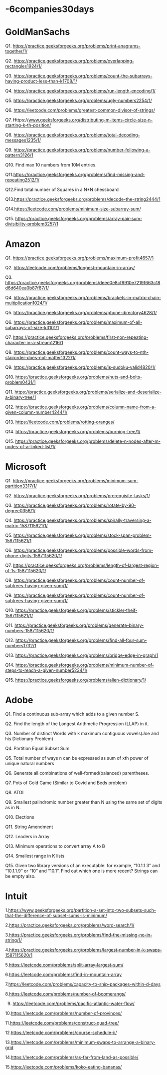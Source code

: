 # -6companies30days

# GoldManSachs

Q1. https://practice.geeksforgeeks.org/problems/print-anagrams-together/1/

Q2. https://practice.geeksforgeeks.org/problems/overlapping-rectangles1924/1/

Q3. https://practice.geeksforgeeks.org/problems/count-the-subarrays-having-product-less-than-k1708/1/

Q4. https://practice.geeksforgeeks.org/problems/run-length-encoding/1/

Q5. https://practice.geeksforgeeks.org/problems/ugly-numbers2254/1/

Q6. https://leetcode.com/problems/greatest-common-divisor-of-strings/

Q7. Https://www.geeksforgeeks.org/distributing-m-items-circle-size-n-starting-k-th-position/

Q8. https://practice.geeksforgeeks.org/problems/total-decoding-messages1235/1/

Q9. https://practice.geeksforgeeks.org/problems/number-following-a-pattern3126/1

Q10. Find max 10 numbers from 10M entries.

Q11.https://practice.geeksforgeeks.org/problems/find-missing-and-repeating2512/1/

Q12.Find total number of Squares in a N*N chessboard

Q13.https://practice.geeksforgeeks.org/problems/decode-the-string2444/1

Q14.https://leetcode.com/problems/minimum-size-subarray-sum/

Q15. https://practice.geeksforgeeks.org/problems/array-pair-sum-divisibility-problem3257/1

# Amazon

Q1. https://practice.geeksforgeeks.org/problems/maximum-profit4657/1

Q2. https://leetcode.com/problems/longest-mountain-in-array/

Q3. https://practice.geeksforgeeks.org/problems/deee0e8cf9910e7219f663c18d6d640ea0b87f87/1/

Q4. https://practice.geeksforgeeks.org/problems/brackets-in-matrix-chain-multiplication1024/1/

Q5. https://practice.geeksforgeeks.org/problems/phone-directory4628/1/

Q6. https://practice.geeksforgeeks.org/problems/maximum-of-all-subarrays-of-size-k3101/1

Q7. https://practice.geeksforgeeks.org/problems/first-non-repeating-character-in-a-stream1216/1

Q8. https://practice.geeksforgeeks.org/problems/count-ways-to-nth-stairorder-does-not-matter1322/1/

Q9. https://practice.geeksforgeeks.org/problems/is-sudoku-valid4820/1/

Q10. https://practice.geeksforgeeks.org/problems/nuts-and-bolts-problem0431/1

Q11. https://practice.geeksforgeeks.org/problems/serialize-and-deserialize-a-binary-tree/1

Q12. https://practice.geeksforgeeks.org/problems/column-name-from-a-given-column-number4244/1/

Q13. https://leetcode.com/problems/rotting-oranges/

Q14. https://practice.geeksforgeeks.org/problems/burning-tree/1/

Q15. https://practice.geeksforgeeks.org/problems/delete-n-nodes-after-m-nodes-of-a-linked-list/1/

# Microsoft

Q1. https://practice.geeksforgeeks.org/problems/minimum-sum-partition3317/1/

Q2. https://practice.geeksforgeeks.org/problems/prerequisite-tasks/1/

Q3. https://practice.geeksforgeeks.org/problems/rotate-by-90-degree0356/1/

Q4. https://practice.geeksforgeeks.org/problems/spirally-traversing-a-matrix-1587115621/1/

Q5. https://practice.geeksforgeeks.org/problems/stock-span-problem-1587115621/1

Q6. https://practice.geeksforgeeks.org/problems/possible-words-from-phone-digits-1587115620/1/

Q7. https://practice.geeksforgeeks.org/problems/length-of-largest-region-of-1s-1587115620/1/

Q8. https://practice.geeksforgeeks.org/problems/count-number-of-subtrees-having-given-sum/1/

Q9. https://practice.geeksforgeeks.org/problems/count-number-of-subtrees-having-given-sum/1/

Q10. https://practice.geeksforgeeks.org/problems/stickler-theif-1587115621/1/

Q11. https://practice.geeksforgeeks.org/problems/generate-binary-numbers-1587115620/1/

Q12. https://practice.geeksforgeeks.org/problems/find-all-four-sum-numbers1732/1

Q13. https://practice.geeksforgeeks.org/problems/bridge-edge-in-graph/1

Q14. https://practice.geeksforgeeks.org/problems/minimum-number-of-steps-to-reach-a-given-number5234/1/

Q15. https://practice.geeksforgeeks.org/problems/alien-dictionary/1/

# Adobe

Q1. Find a continuous sub-array which adds to a given number S. 

Q2. Find the length of the Longest Arithmetic Progression (LLAP) in it. 
 
Q3. Number of distinct Words with k maximum contiguous vowels(Joe and his Dictionary Problem) 

Q4. Partition Equal Subset Sum 

Q5. Total number of ways n can be expressed as sum of xth power of unique natural numbers 

Q6. Generate all combinations of well-formed(balanced) parentheses. 

Q7. Pots of Gold Game (Similar to Covid and Beds problem) 

Q8. ATOI 

Q9. Smallest palindromic number greater than N using the same set of digits as in N. 

Q10. Elections 

Q11. String Amendment 

Q12. Leaders in Array 

Q13. Minimum operations to convert array A to B 

Q14. Smallest range in K lists

Q15. Given two library versions of an executable: for example, “10.1.1.3” and “10.1.1.9” or “10” and “10.1”. Find out which one is more recent? Strings can be empty also.

# Intuit

1.https://www.geeksforgeeks.org/partition-a-set-into-two-subsets-such-that-the-difference-of-subset-sums-is-minimum/

2.https://practice.geeksforgeeks.org/problems/word-search/1/

3.https://practice.geeksforgeeks.org/problems/find-the-missing-no-in-string/1/

4.https://practice.geeksforgeeks.org/problems/largest-number-in-k-swaps-1587115620/1

5.https://leetcode.com/problems/split-array-largest-sum/

6.https://leetcode.com/problems/find-in-mountain-array

7.https://leetcode.com/problems/capacity-to-ship-packages-within-d-days

8.https://leetcode.com/problems/number-of-boomerangs/

9. https://leetcode.com/problems/pacific-atlantic-water-flow/

10.https://leetcode.com/problems/number-of-provinces/

11.https://leetcode.com/problems/construct-quad-tree/

12.https://leetcode.com/problems/course-schedule-ii/

13.https://leetcode.com/problems/minimum-swaps-to-arrange-a-binary-grid

14.https://leetcode.com/problems/as-far-from-land-as-possible/

15.https://leetcode.com/problems/koko-eating-bananas/

